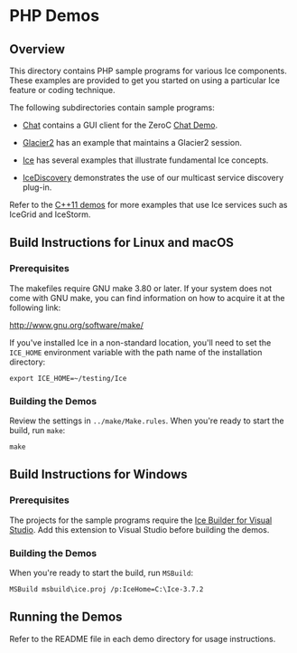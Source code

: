 # PHP Demos

## Overview

This directory contains PHP sample programs for various Ice components. These
examples are provided to get you started on using a particular Ice feature or
coding technique.

The following subdirectories contain sample programs:

- [Chat](./Chat) contains a GUI client for the ZeroC [Chat Demo][1].

- [Glacier2](./Glacier2) has an example that maintains a Glacier2 session.

- [Ice](./Ice) has several examples that illustrate fundamental Ice concepts.

- [IceDiscovery](./IceDiscovery) demonstrates the use of our multicast service
discovery plug-in.

Refer to the [C++11 demos](../cpp11) for more examples that use Ice services
such as IceGrid and IceStorm.

## Build Instructions for Linux and macOS

### Prerequisites

The makefiles require GNU make 3.80 or later. If your system does not come
with GNU make, you can find information on how to acquire it at the
following link:

http://www.gnu.org/software/make/

If you've installed Ice in a non-standard location, you'll need to set the
`ICE_HOME` environment variable with the path name of the
installation directory:

```
export ICE_HOME=~/testing/Ice
```

### Building the Demos

Review the settings in `../make/Make.rules`. When you're ready to start the
build, run `make`:

```
make
```

## Build Instructions for Windows

### Prerequisites

The projects for the sample programs require the [Ice Builder for Visual
Studio][2]. Add this extension to Visual Studio before building the demos.

### Building the Demos

When you're ready to start the build, run `MSBuild`:

```
MSBuild msbuild\ice.proj /p:IceHome=C:\Ice-3.7.2
```

## Running the Demos

Refer to the README file in each demo directory for usage instructions.

[1]: https://zeroc.com/chat/index.html
[2]: https://github.com/zeroc-ice/ice-builder-visualstudio
